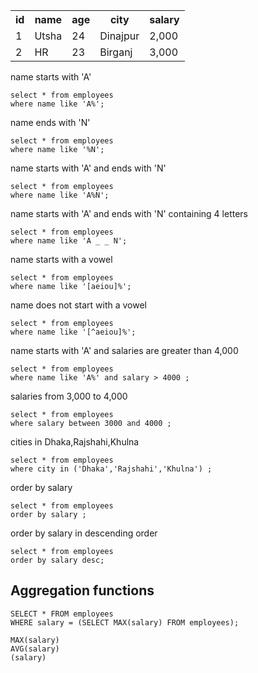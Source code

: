<table>
  <tr>
    <th>id</th>
    <th>name</th>
    <th>age</th>
    <th>city</th>
    <th>salary</th>
  </tr>
  <tr>
    <td>1</td>
    <td>Utsha</td>
    <td>24</td>
    <td>Dinajpur</td>
    <td>2,000</td>
  </tr>
  <tr>
    <td>2</td>
    <td>HR</td>
    <td>23</td>
    <td>Birganj</td>
    <td>3,000</td>
  </tr>
</table>

name starts with 'A'
```
select * from employees
where name like 'A%';
```

name ends with 'N'
```
select * from employees
where name like '%N';
```

name starts with 'A' and ends with 'N'
```
select * from employees
where name like 'A%N';
```

name starts with 'A' and ends with 'N' containing 4 letters
```
select * from employees
where name like 'A _ _ N';
```

name starts with  a vowel
```
select * from employees
where name like '[aeiou]%';
```

name does not  start with a vowel
```
select * from employees
where name like '[^aeiou]%';
```

name starts with 'A' and salaries are greater than 4,000
```
select * from employees
where name like 'A%' and salary > 4000 ; 
```
salaries from 3,000 to 4,000
```
select * from employees
where salary between 3000 and 4000 ; 
```

cities in Dhaka,Rajshahi,Khulna
```
select * from employees
where city in ('Dhaka','Rajshahi','Khulna') ; 
```

order by salary
```
select * from employees
order by salary ; 
```
order by salary in descending order
```
select * from employees
order by salary desc; 
```
<h2>Aggregation functions </h2>

```
SELECT * FROM employees
WHERE salary = (SELECT MAX(salary) FROM employees);

MAX(salary)
AVG(salary)
(salary)
```

